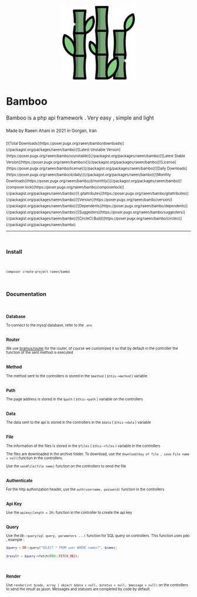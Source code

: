 <center>
<img src="icon.ico" width="200">
</center>

<h1>Bamboo</h1>
Bamboo is a php api framework . Very easy , simple and light
<br><br>
<small>Made by Raeen Ahani in 2021 in Gorgan, Iran<small>
 <br><br>
  [![Total Downloads](https://poser.pugx.org/raeen/bambo/downloads)](//packagist.org/packages/raeen/bambo)[![Latest Unstable Version](https://poser.pugx.org/raeen/bambo/v/unstable)](//packagist.org/packages/raeen/bambo)[![Latest Stable Version](https://poser.pugx.org/raeen/bambo/v)](//packagist.org/packages/raeen/bambo)[![License](https://poser.pugx.org/raeen/bambo/license)](//packagist.org/packages/raeen/bambo)[![Daily Downloads](https://poser.pugx.org/raeen/bambo/d/daily)](//packagist.org/packages/raeen/bambo)[![Monthly Downloads](https://poser.pugx.org/raeen/bambo/d/monthly)](//packagist.org/packages/raeen/bambo)[![composer.lock](https://poser.pugx.org/raeen/bambo/composerlock)](//packagist.org/packages/raeen/bambo)[![.gitattributes](https://poser.pugx.org/raeen/bambo/gitattributes)](//packagist.org/packages/raeen/bambo)[![Version](https://poser.pugx.org/raeen/bambo/version)](//packagist.org/packages/raeen/bambo)[![Dependents](https://poser.pugx.org/raeen/bambo/dependents)](//packagist.org/packages/raeen/bambo)[![Suggesters](https://poser.pugx.org/raeen/bambo/suggesters)](//packagist.org/packages/raeen/bambo)[![CircleCI Build](https://poser.pugx.org/raeen/bambo/circleci)](//packagist.org/packages/raeen/bambo)

****
<br>

<h2>Install</h2>

<br>

```shell
composer create-project raeen/bambo
```
<br>

<h2>Documentation</h2>

<br>

<h3>Database</h3>

To connect to the mysql database, refer to the ``.env``
<br><br>
<h3>Router</h3>

We use <a href="https://github.com/bramus/router">bramus/router</a> for the router, of course we customized it so that by default in the controller the function of the sent method is executed
<br><br>
<h3>Method</h3>

The method sent to the controllers is stored in the ``$method`` ( ``$this->method`` ) variable
<br><br>
<h3>Path</h3>

The page address is stored in the ``$path`` ( ``$this->path`` ) variable on the controllers
<br><br>
<h3>Data</h3>

The data sent to the api is stored in the controllers in the ``$data``  ( ``$this->data`` ) variable
<br><br>
<h3>File</h3>

The information of the files is stored in the ``$files`` ( ``$this->files`` ) variable in the controllers
<br><br>
The files are downloaded in the archive folder. To download, use the ``download(key of file , save File name = null)``function in the controllers.
<br><br>
Use the ``sendFile(file name)`` function on the controllers to send the file
<br><br>
<h3>Authenticate</h3>

For the http authorization header, use the ``auth(username, password)`` function in the controllers
<br><br>
<h3>Api Key</h3>

Use the ``apikey(length = 20)`` function in the controller to create the api key
<br><br>
<h3>Query</h3>

Use the  ``DB::query(sql query, parameters ...)``  function for SQL query on controllers. This function uses pdo
, example : 
```php
$query = DB::query("SELECT * FROM user WHERE name=?", $name);

$result = $query->fetch(PDO::FETCH_OBJ);
```
<br>
<h3>Render</h3>

Use  ``render(int $code, array | object $data = null, $status = null, $message = null)`` on the controllers to send the result as jason. Messages and statuses are completed by code by default
